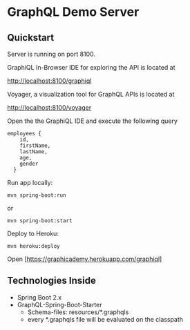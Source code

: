 # GraphQL Demo Server

## Quickstart
Server is running on port 8100.

GraphiQL In-Browser IDE for exploring the API is located at

<http://localhost:8100/graphiql>


Voyager, a visualization tool for GraphQL APIs is located at

<http://localhost:8100/voyager>


Open the the GraphiQL IDE and execute the following query
```
employees {
    id,
    firstName,
    lastName,
    age,
    gender
  }
```


Run app locally:
```
mvn spring-boot:run 

```
or
```
mvn spring-boot:start 

```


Deploy to Heroku:
```
mvn heroku:deploy

```
Open [https://graphicademy.herokuapp.com/graphiql]

## Technologies Inside
* Spring Boot 2.x
* GraphQL-Spring-Boot-Starter
  * Schema-files: resources/*.graphqls
  * every *.graphqls file will be evaluated on the classpath

